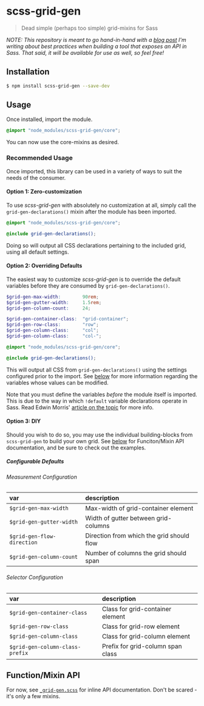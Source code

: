 # scss-grid-gen

> Dead simple (perhaps too simple) grid-mixins for Sass

*NOTE: This repository is meant to go hand-in-hand with a [blog post](http://scottyeck.com) I'm writing about best practices when building a tool that exposes an API in Sass. That said, it will be available for use as well, so feel free!*

## Installation

```bash
$ npm install scss-grid-gen --save-dev 
```

## Usage

Once installed, import the module.

```scss
@import "node_modules/scss-grid-gen/core";
```

You can now use the core-mixins as desired.

### Recommended Usage

Once imported, this library can be used in a variety of ways to suit the needs of the consumer.

#### Option 1: Zero-customization

To use _scss-grid-gen_ with absolutely no customization at all, simply call the `grid-gen-declarations()` mixin after the module has been imported.

```scss
@import "node_modules/scss-grid-gen/core";

@include grid-gen-declarations();
```

Doing so will output all CSS declarations pertaining to the included grid, using all default settings.

#### Option 2: Overriding Defaults

The easiest way to customize _scss-grid-gen_ is to override the default variables before they are consumed by `grid-gen-declarations()`.

```scss
$grid-gen-max-width: 		90rem;
$grid-gen-gutter-width: 	1.5rem;
$grid-gen-column-count: 	24;

$grid-gen-container-class: 	"grid-container";
$grid-gen-row-class: 		"row";
$grid-gen-column-class: 	"col";
$grid-gen-column-class: 	"col-";

@import "node_modules/scss-grid-gen/core";

@include grid-gen-declarations();
```

This will output all CSS from `grid-gen-declarations()` using the settings configured prior to the import. See [below](#configurable-defaults) for more information regarding the variables whose values can be modified.

Note that you must define the variables _before_ the module itself is imported. This is due to the way in which `!default` variable declarations operate in Sass. Read Edwin Morris' [article on the topic](https://robots.thoughtbot.com/sass-default) for more info.

#### Option 3: DIY

Should you wish to do so, you may use the individual building-blocks from `scss-grid-gen` to build your own grid. See [below](#functionmixin-api) for Funciton/Mixin API documentation, and be sure to check out the examples.

##### Configurable Defaults

###### Measurement Configuration

| var  							| description								|
|:--							|:--										|
| `$grid-gen-max-width`   		| Max-width of grid-container element 		|
| `$grid-gen-gutter-width`  	| Width of gutter between grid-columns 		|
| `$grid-gen-flow-direction`  	| Direction from which the grid should flow |
| `$grid-gen-column-count`  	| Number of columns the grid should span	|

###### Selector Configuration

| var								| description
|:--								|:--
| `$grid-gen-container-class`		| Class for grid-container element		|
| `$grid-gen-row-class`				| Class for grid-row element			|
| `$grid-gen-column-class`			| Class for grid-column element			|
| `$grid-gen-column-class-prefix`	| Prefix for grid-column span class		|

## Function/Mixin API

For now, see [`_grid-gen.scss`](./src/_grid-gen.scss) for inline API documentation. Don't be scared - it's only a few mixins.
